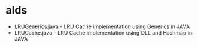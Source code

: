# alds
 
 - LRUGenerics.java - LRU Cache implementation using Generics in JAVA
 - LRUCache.java - LRU Cache implementation using DLL and Hashmap in JAVA

